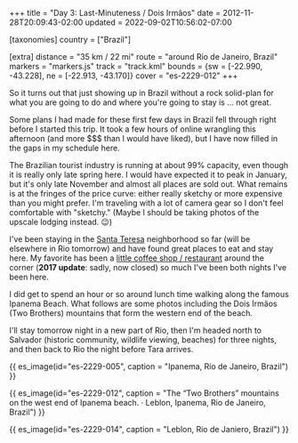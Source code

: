 +++
title = "Day 3: Last-Minuteness / Dois Irmãos"
date = 2012-11-28T20:09:43-02:00
updated = 2022-09-02T10:56:02-07:00

[taxonomies]
country = ["Brazil"]

[extra]
distance = "35 km / 22 mi"
route = "around Rio de Janeiro, Brazil"
markers = "markers.js"
track = "track.kml"
bounds = {sw = [-22.990, -43.228], ne = [-22.913, -43.170]}
cover = "es-2229-012"
+++

So it turns out that just showing up in Brazil without a rock solid-plan for what you are going to do and where you're going to stay is ... not great. 

<!-- more -->

Some plans I had made for these first few days in Brazil fell through right before I started this trip. It took a few hours of online wrangling this afternoon (and more $$$ than I would have liked), but I have now filled in the gaps in my schedule here.

The Brazilian tourist industry is running at about 99% capacity, even though it is really only late spring here. I would have expected it to peak in January, but it's only late November and almost all places are sold out. What remains is at the fringes of the price curve: either really sketchy or more expensive than you might prefer. I'm traveling with a lot of camera gear so I don't feel comfortable with "sketchy." (Maybe I should be taking photos of the upscale lodging instead. 😉)

I've been staying in the [Santa Teresa](https://en.wikipedia.org/wiki/Santa_Teresa,_Rio_de_Janeiro) neighborhood so far (will be elsewhere in Rio tomorrow) and have found great places to eat and stay here. My favorite has been a [little coffee shop / restaurant](https://www.yelp.com/biz/cafecito-rio-de-janeiro-2) around the corner (**2017 update**: sadly, now closed) so much I've been both nights I've been here.

I did get to spend an hour or so around lunch time walking along the famous Ipanema Beach. What follows are some photos including the Dois Irmãos (Two Brothers) mountains that form the western end of the beach.

I'll stay tomorrow night in a new part of Rio, then I'm headed north to Salvador (historic community, wildlife viewing, beaches) for three nights, and then back to Rio the night before Tara arrives.

<!-- more -->

{{ es_image(id="es-2229-005", caption = "Ipanema, Rio de Janeiro, Brazil") }}

{{ es_image(id="es-2229-012", caption = "The “Two Brothers” mountains on the west end of Ipanema beach. · Leblon, Ipanema, Rio de Janeiro, Brazil") }}

{{ es_image(id="es-2229-014", caption = "Leblon, Rio de Janiero, Brazil") }}
